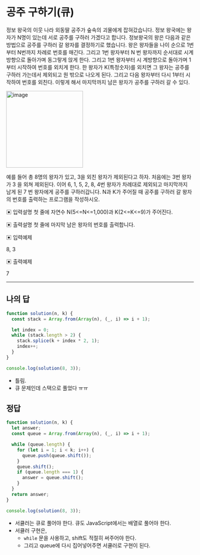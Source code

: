 # 공주 구하기(큐)

정보 왕국의 이웃 나라 외동딸 공주가 숲속의 괴물에게 잡혀갔습니다.
 정보 왕국에는 왕자가 N명이 있는데 서로 공주를 구하러 가겠다고 합니다. 정보왕국의 왕은 다음과 같은 방법으로 공주를 구하러 갈 왕자를 결정하기로 했습니다.
 왕은 왕자들을 나이 순으로 1번부터 N번까지 차례로 번호를 매긴다. 그리고 1번 왕자부터 N 번 왕자까지 순서대로 시계 방향으로 돌아가며 동그랗게 앉게 한다. 그리고 1번 왕자부터 시 계방향으로 돌아가며 1부터 시작하여 번호를 외치게 한다. 한 왕자가 K(특정숫자)를 외치면 그 왕자는 공주를 구하러 가는데서 제외되고 원 밖으로 나오게 된다. 그리고 다음 왕자부터 다시 1부터 시작하여 번호를 외친다.
 이렇게 해서 마지막까지 남은 왕자가 공주를 구하러 갈 수 있다.

<img width="206" alt="image" src="https://github.com/pozafly/algorithm-practice/assets/59427983/4301b32d-77db-4fea-bacd-5cc3906fcd4a">

예를 들어 총 8명의 왕자가 있고, 3을 외친 왕자가 제외된다고 하자. 처음에는 3번 왕자가 3 을 외쳐 제외된다. 이어 6, 1, 5, 2, 8, 4번 왕자가 차례대로 제외되고 마지막까지 남게 된 7 번 왕자에게 공주를 구하러갑니다.
 N과 K가 주어질 때 공주를 구하러 갈 왕자의 번호를 출력하는 프로그램을 작성하시오.

▣ 입력설명
 첫 줄에 자연수 N(5<=N<=1,000)과 K(2<=K<=9)가 주어진다.

▣ 출력설명
 첫 줄에 마지막 남은 왕자의 번호를 출력합니다.

▣ 입력예제

8, 3

▣ 출력예제

7

---

## 나의 답

```js
function solution(n, k) {
  const stack = Array.from(Array(n), (_, i) => i + 1);

  let index = 0;
  while (stack.length > 2) {
    stack.splice(k + index * 2, 1);
    index++;
  }
}

console.log(solution(8, 3));

```

- 틀림.
- 큐 문제인데 스택으로 풀었다 ㅠㅠ

## 정답

```js
function solution(n, k) {
  let answer;
  const queue = Array.from(Array(n), (_, i) => i + 1);

  while (queue.length) {
    for (let i = 1; i < k; i++) {
      queue.push(queue.shift());
    }
    queue.shift();
    if (queue.length === 1) {
      answer = queue.shift();
    }
  }
  return answer;
}

console.log(solution(8, 3));
```

- 서큘러는 큐로 풀어야 한다. 큐도 JavaScript에서는 배열로 풀어야 한다.
- 서큘러 구현은, 
  - `while` 문을 사용하고, shift도 적절히 써주어야 한다.
  - 그리고 queue에 다시 집어넣어주면 서큘러로 구현이 된다.